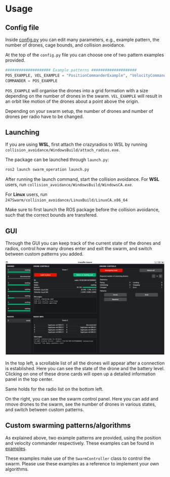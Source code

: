 # Usage

## Config file

Inside [config.py](ros2_ws/src/swarm_operation/swarm_operation/config.py) you can edit many parameters, e.g., example pattern, the number of drones, cage bounds, and collision avoidance.

At the top of the `config.py` file you can choose one of two pattern examples provided.
```python
#################### Example patterns ####################
POS_EXAMPLE, VEL_EXAMPLE = "PositionCommanderExample", "VelocityCommanderExample"
COMMANDER = POS_EXAMPLE
```
`POS_EXAMPLE` will organise the drones into a grid formation with a size depending on the number of drones in the swarm. `VEL_EXAMPLE` will result in an orbit like motion of the drones about a point above the origin.

Depending on your swarm setup, the number of drones and number of drones per radio have to be changed.

## Launching

If you are using **WSL**, first attach the crazyradios to WSL by running `collision_avoidance/WindowsBuild/attach_radios.exe`.


The package can be launched through `launch.py`:
```bash
ros2 launch swarm_operation launch.py
```

After running the launch command, start the collision avoidance. For **WSL** users, run `collision_avoidance/WindowsBuild/WindowsCA.exe`.

For **Linux** users, run `247Swarm/collision_avoidance/LinuxBuild/LinuxCA.x86_64`

Make sure to first launch the ROS package before the collision avoidance, such that the correct bounds are transfered.

## GUI
Through the GUI you can keep track of the current state of the drones and radios, control how many drones enter and exit the swarm, and switch between custom patterns you added.

![Screenshot of the GUI](images/GUI_screenshot.png)

In the top left, a scrollable list of all the drones will appear after a connection is established. Here you can see the state of the drone and the battery level. Clicking on one of these drone cards will open up a detailed information panel in the top center.

Same holds for the radio list on the bottom left.

On the right, you can see the swarm control panel. Here you can add and rmove drones to the swarm, see the number of drones in various states, and switch between custom patterns.


## Custom swarming patterns/algorithms
As explained above, two example patterns are provided, using the position and velocity commander respectively. These examples can be found in [examples](ros2_ws/src/swarm_operation/swarm_operation/examples/).

These examples make use of the `SwarmController` class to control the swarm. Please use these examples as a reference to implement your own algorithms.
